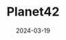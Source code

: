 ---  
layout: startup_page  
title: "Planet42"  
id: "planet42.com"  
permalink: "/planet42planet42.com03192024/"  
website: "https://planet42.com/"  
funding_round: "Debt & Equity"  
funding_amount: "$15.6M"  
investors: "Standard Bank"  
about: "Planet42 is a car subscription platform in South Africa that aims to improve transport equality by providing vehicles to individuals with limited access to traditional bank credit. It partners with dealerships, uses an automated scoring algorithm for application processing, and offers rent-to-buy options. The company also features a physical marketplace to complement its online platform."  
markets: "Fintech, Automotive, Financial Services, Subscription Service"  
hq: "Johannesburg, Gauteng, South Africa"  
founded_year: "2017"  
linkedin: "https://www.linkedin.com/company/planet42"  
twitter: "https://twitter.com/planet42_int"  
instagram: ""  
facebook: "https://www.facebook.com/Planet42"  
crunchbase: "https://www.crunchbase.com/organization/Planet42"  
pitchbook: "https://pitchbook.com/profiles/company/436139-20"  

date_display: "19-Mar-2024"  
date: "2024-03-19"

# SEO Optimization  
meta_title: "Planet42 - Debt & Equity Funding ($15.6M)"  
meta_description: "Planet42, Planet42 is a car subscription platform in South Africa that aims to improve transport equality by providing vehicles to individuals with limited acce..."  
meta_keywords: "Planet42, Fintech, Automotive, Financial Services, Subscription Service, Debt & Equity funding"  
canonical_url: "https://startup.projectstartups.com/planet42planet42.com03192024/"  
---